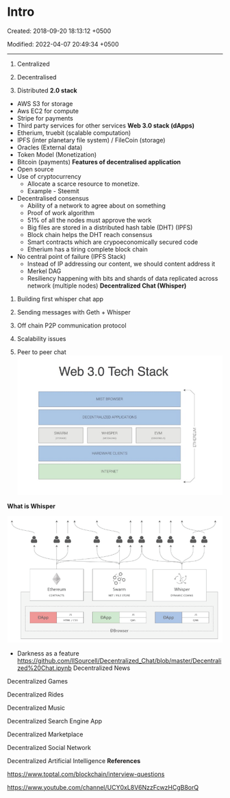 # Intro

Created: 2018-09-20 18:13:12 +0500

Modified: 2022-04-07 20:49:34 +0500

---

1.  Centralized

2.  Decentralised

3.  Distributed
**2.0 stack**
-   AWS S3 for storage
-   Aws EC2 for compute
-   Stripe for payments
-   Third party services for other services
**Web 3.0 stack (dApps)**
-   Etherium, truebit (scalable computation)
-   IPFS (inter planetary file system) / FileCoin (storage)
-   Oracles (External data)
-   Token Model (Monetization)
-   Bitcoin (payments)
**Features of decentralised application**
-   Open source
-   Use of cryptocurrency
    -   Allocate a scarce resource to monetize.
    -   Example - Steemit
-   Decentralised consensus
    -   Ability of a network to agree about on something
    -   Proof of work algorithm
    -   51% of all the nodes must approve the work
    -   Big files are stored in a distributed hash table (DHT) (IPFS)
    -   Block chain helps the DHT reach consensus
    -   Smart contracts which are crypoeconomically secured code
    -   Etherium has a tiring complete block chain
-   No central point of failure (IPFS Stack)
    -   Instead of IP addressing our content, we should content address it
    -   Merkel DAG
    -   Resiliency happening with bits and shards of data replicated across network (multiple nodes)
**Decentralized Chat (Whisper)**

1.  Building first whisper chat app

2.  Sending messages with Geth + Whisper

3.  Off chain P2P communication protocol

4.  Scalability issues

5.  Peer to peer chat
![alt text](media/Intro-image1.jpeg)

**What is Whisper**

![alt text](media/Intro-image2.png)
-   Darkness as a feature
<https://github.com/llSourcell/Decentralized_Chat/blob/master/Decentralized%20Chat.ipynb>
Decentralized News

Decentralized Games

Decentralized Rides

Decentralized Music

Decentralized Search Engine App

Decentralized Marketplace

Decentralized Social Network

Decentralized Artificial Intelligence
**References**

<https://www.toptal.com/blockchain/interview-questions>

<https://www.youtube.com/channel/UCY0xL8V6NzzFcwzHCgB8orQ>